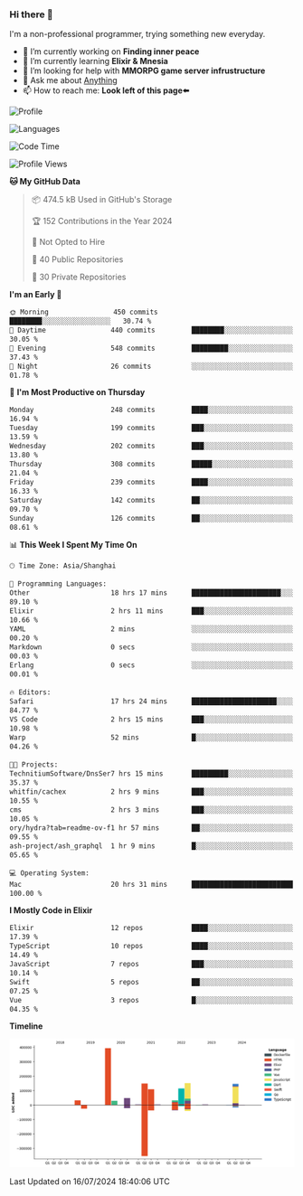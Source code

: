 ### Hi there 👋

I'm a non-professional programmer, trying something new everyday.

<!--
**dyzdyz010/dyzdyz010** is a ✨ _special_ ✨ repository because its `README.md` (this file) appears on your GitHub profile.
-->

- 🔭 I’m currently working on **Finding inner peace**
- 🌱 I’m currently learning **Elixir & Mnesia**
- 🤔 I’m looking for help with **MMORPG game server infrustructure**
- 💬 Ask me about [Anything](https://github.com/dyzdyz010/dyzdyz010/issues)
- 📫 How to reach me: **Look left of this page⬅️**

<!-- - 👯 I’m looking to collaborate on
- 😄 Pronouns: ...
- ⚡ Fun fact: ...
 -->
 
![Profile](https://github-readme-stats.vercel.app/api?username=dyzdyz010&count_private=true&show_icons=true&theme=dracula)

![Languages](https://github-readme-stats.vercel.app/api/top-langs/?username=dyzdyz010&layout=compact&theme=dracula)

<!--START_SECTION:waka-->
![Code Time](http://img.shields.io/badge/Code%20Time-1%2C690%20hrs%2032%20mins-blue)

![Profile Views](http://img.shields.io/badge/Profile%20Views-2-blue)

**🐱 My GitHub Data** 

> 📦 474.5 kB Used in GitHub's Storage 
 > 
> 🏆 152 Contributions in the Year 2024
 > 
> 🚫 Not Opted to Hire
 > 
> 📜 40 Public Repositories 
 > 
> 🔑 30 Private Repositories 
 > 
**I'm an Early 🐤** 

```text
🌞 Morning                450 commits         ████████░░░░░░░░░░░░░░░░░   30.74 % 
🌆 Daytime                440 commits         ████████░░░░░░░░░░░░░░░░░   30.05 % 
🌃 Evening                548 commits         █████████░░░░░░░░░░░░░░░░   37.43 % 
🌙 Night                  26 commits          ░░░░░░░░░░░░░░░░░░░░░░░░░   01.78 % 
```
📅 **I'm Most Productive on Thursday** 

```text
Monday                   248 commits         ████░░░░░░░░░░░░░░░░░░░░░   16.94 % 
Tuesday                  199 commits         ███░░░░░░░░░░░░░░░░░░░░░░   13.59 % 
Wednesday                202 commits         ███░░░░░░░░░░░░░░░░░░░░░░   13.80 % 
Thursday                 308 commits         █████░░░░░░░░░░░░░░░░░░░░   21.04 % 
Friday                   239 commits         ████░░░░░░░░░░░░░░░░░░░░░   16.33 % 
Saturday                 142 commits         ██░░░░░░░░░░░░░░░░░░░░░░░   09.70 % 
Sunday                   126 commits         ██░░░░░░░░░░░░░░░░░░░░░░░   08.61 % 
```


📊 **This Week I Spent My Time On** 

```text
🕑︎ Time Zone: Asia/Shanghai

💬 Programming Languages: 
Other                    18 hrs 17 mins      ██████████████████████░░░   89.10 % 
Elixir                   2 hrs 11 mins       ███░░░░░░░░░░░░░░░░░░░░░░   10.66 % 
YAML                     2 mins              ░░░░░░░░░░░░░░░░░░░░░░░░░   00.20 % 
Markdown                 0 secs              ░░░░░░░░░░░░░░░░░░░░░░░░░   00.03 % 
Erlang                   0 secs              ░░░░░░░░░░░░░░░░░░░░░░░░░   00.01 % 

🔥 Editors: 
Safari                   17 hrs 24 mins      █████████████████████░░░░   84.77 % 
VS Code                  2 hrs 15 mins       ███░░░░░░░░░░░░░░░░░░░░░░   10.98 % 
Warp                     52 mins             █░░░░░░░░░░░░░░░░░░░░░░░░   04.26 % 

🐱‍💻 Projects: 
TechnitiumSoftware/DnsSer7 hrs 15 mins       █████████░░░░░░░░░░░░░░░░   35.37 % 
whitfin/cachex           2 hrs 9 mins        ███░░░░░░░░░░░░░░░░░░░░░░   10.55 % 
cms                      2 hrs 3 mins        ███░░░░░░░░░░░░░░░░░░░░░░   10.05 % 
ory/hydra?tab=readme-ov-f1 hr 57 mins        ██░░░░░░░░░░░░░░░░░░░░░░░   09.55 % 
ash-project/ash_graphql  1 hr 9 mins         █░░░░░░░░░░░░░░░░░░░░░░░░   05.65 % 

💻 Operating System: 
Mac                      20 hrs 31 mins      █████████████████████████   100.00 % 
```

**I Mostly Code in Elixir** 

```text
Elixir                   12 repos            ████░░░░░░░░░░░░░░░░░░░░░   17.39 % 
TypeScript               10 repos            ████░░░░░░░░░░░░░░░░░░░░░   14.49 % 
JavaScript               7 repos             ███░░░░░░░░░░░░░░░░░░░░░░   10.14 % 
Swift                    5 repos             ██░░░░░░░░░░░░░░░░░░░░░░░   07.25 % 
Vue                      3 repos             █░░░░░░░░░░░░░░░░░░░░░░░░   04.35 % 
```



**Timeline**

![Lines of Code chart](https://raw.githubusercontent.com/dyzdyz010/dyzdyz010/master/assets/bar_graph.png)


 Last Updated on 16/07/2024 18:40:06 UTC
<!--END_SECTION:waka-->
